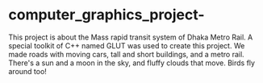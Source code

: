 # computer_graphics_project-
This project is about the Mass rapid transit system of Dhaka Metro Rail. A special toolkit of C++ named GLUT was used to create this project. We made roads with moving cars, tall and short buildings, and a metro rail. There's a sun and a moon in the sky, and fluffy clouds that move. Birds fly around too!

